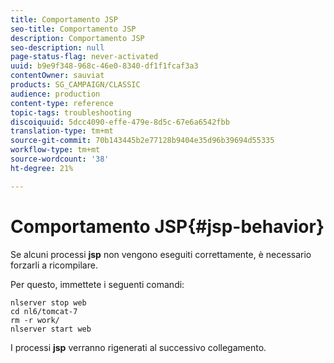 ```yaml
---
title: Comportamento JSP
seo-title: Comportamento JSP
description: Comportamento JSP
seo-description: null
page-status-flag: never-activated
uuid: b9e9f348-968c-46e0-8340-df1f1fcaf3a3
contentOwner: sauviat
products: SG_CAMPAIGN/CLASSIC
audience: production
content-type: reference
topic-tags: troubleshooting
discoiquuid: 5dcc4090-effe-479e-8d5c-67e6a6542fbb
translation-type: tm+mt
source-git-commit: 70b143445b2e77128b9404e35d96b39694d55335
workflow-type: tm+mt
source-wordcount: '38'
ht-degree: 21%

---
```



# Comportamento JSP{#jsp-behavior}

Se alcuni processi **jsp** non vengono eseguiti correttamente, è necessario forzarli a ricompilare.

Per questo, immettete i seguenti comandi:

```
nlserver stop web
cd nl6/tomcat-7
rm -r work/
nlserver start web
```

I processi **jsp** verranno rigenerati al successivo collegamento.
